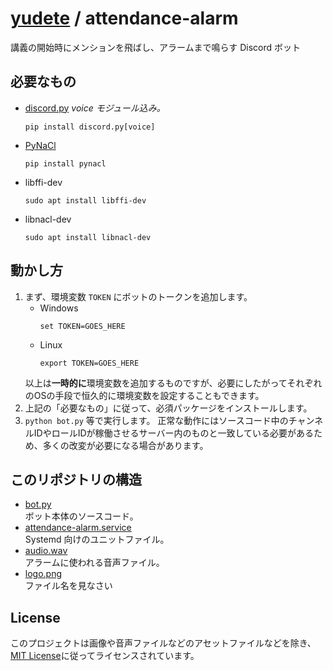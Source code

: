 # [yudete](https://github.com/yudete) / attendance-alarm
講義の開始時にメンションを飛ばし、アラームまで鳴らす Discord ボット

## 必要なもの
* [discord.py](https://discordpy.readthedocs.io/ja/latest/) *voice モジュール込み。*
    ```
    pip install discord.py[voice]
    ```
* [PyNaCl](https://pypi.org/project/PyNaCl/)
    ```
    pip install pynacl
    ```
* libffi-dev
    ```
    sudo apt install libffi-dev
    ```
* libnacl-dev
    ```
    sudo apt install libnacl-dev
    ```

## 動かし方
1. まず、環境変数 `TOKEN` にボットのトークンを追加します。
    * Windows
        ```
        set TOKEN=GOES_HERE
        ```
    * Linux
        ```
        export TOKEN=GOES_HERE
        ```
    以上は**一時的に**環境変数を追加するものですが、必要にしたがってそれぞれのOSの手段で恒久的に環境変数を設定することもできます。
1. 上記の「必要なもの」に従って、必須パッケージをインストールします。  
1. `python bot.py` 等で実行します。
    正常な動作にはソースコード中のチャンネルIDやロールIDが稼働させるサーバー内のものと一致している必要があるため、多くの改変が必要になる場合があります。

## このリポジトリの構造
* [bot.py](https://github.com/yudete/attendance-alarm/blob/main/bot.py)  
ボット本体のソースコード。
* [attendance-alarm.service](https://github.com/yudete/attendance-alarm/blob/main/attendance-alarm.service)  
Systemd 向けのユニットファイル。
* [audio.wav](https://github.com/yudete/attendance-alarm/blob/main/audio.wav)  
アラームに使われる音声ファイル。
* [logo.png](https://github.com/yudete/attendance-alarm/blob/main/logo.png)  
ファイル名を見なさい

## License
このプロジェクトは画像や音声ファイルなどのアセットファイルなどを除き、[MIT License](https://opensource.org/licenses/MIT)に従ってライセンスされています。